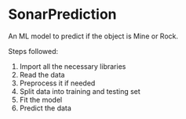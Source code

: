 # SonarPrediction
An ML model to predict if the object is Mine or Rock.

Steps followed:

1. Import all the necessary libraries
2. Read the data
3. Preprocess it if needed
4. Split data into training and testing set
5. Fit the model
6. Predict the data
   

